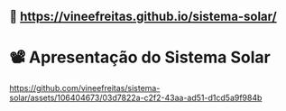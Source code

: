 ## 🔗 https://vineefreitas.github.io/sistema-solar/

# 📽️ Apresentação do Sistema Solar

https://github.com/vineefreitas/sistema-solar/assets/106404673/03d7822a-c2f2-43aa-ad51-d1cd5a9f984b
